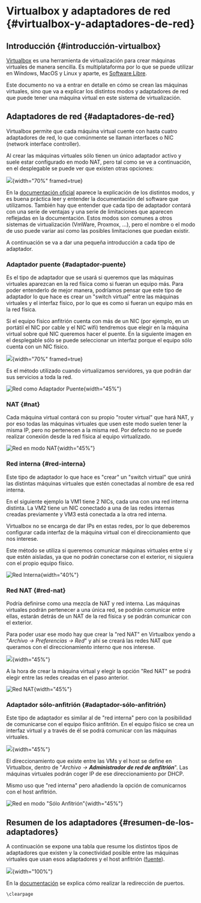 
# Virtualbox y adaptadores de red {#virtualbox-y-adaptadores-de-red}

## Introducción {#introducción-virtualbox}

[Virtualbox](https://www.virtualbox.org/) es una herramienta de virtualización para crear máquinas virtuales de manera sencilla. Es multiplataforma por lo que se puede utilizar en Windows, MacOS y Linux y aparte, es [Software Libre](#software_libre).

Este documento no va a entrar en detalle en cómo se crean las máquinas virtuales, sino que va a explicar los distintos modos y adaptadores de red que puede tener una máquina virtual en este sistema de virtualización.

## Adaptadores de red {#adaptadores-de-red}

Virtualbox permite que cada máquina virtual cuente con hasta cuatro adaptadores de red, lo que comúnmente se llaman interfaces o NIC (network interface controller).

Al crear las máquinas virtuales sólo tienen un único adaptador activo y suele estar configurado en modo NAT, pero tal como se ve a continuación, en el desplegable se puede ver que existen otras opciones:

![](img/anexos/virtualbox_networking/virtualbox_1.png){width="70%" framed=true}

En la [documentación oficial](https://www.virtualbox.org/manual/ch06.html) aparece la explicación de los distintos modos, y es buena práctica leer y entender la documentación del software que utilizamos. También hay que entender que cada tipo de adaptador contará con una serie de ventajas y una serie de limitaciones que aparecen reflejadas en la documentación. Estos modos son comunes a otros sistemas de virtualización (VmWare, Proxmox, ...), pero el nombre o el modo de uso puede variar así como las posibles limitaciones que puedan existir.

A continuación se va a dar una pequeña introducción a cada tipo de adaptador.

### Adaptador puente {#adaptador-puente}

Es el tipo de adaptador que se usará si queremos que las máquinas virtuales aparezcan en la red física como si fueran un equipo más. Para poder entenderlo de mejor manera, podríamos pensar que este tipo de adaptador lo que hace es crear un "switch virtual" entre las máquinas virtuales y el interfaz físico, por lo que es como si fueran un equipo más en la red física.

Si el equipo físico anfitrión cuenta con más de un NIC (por ejemplo, en un portátil el NIC por cable y el NIC wifi) tendremos que elegir en la máquina virtual sobre qué NIC queremos hacer el puente. En la siguiente imagen en el desplegable sólo se puede seleccionar un interfaz porque el equipo sólo cuenta con un NIC físico.

![](img/anexos/virtualbox_networking/virtualbox_2.png){width="70%" framed=true}

Es el método utilizado cuando virtualizamos servidores, ya que podrán dar sus servicios a toda la red.

![Red como Adaptador Puente](img/anexos/virtualbox_networking/virtualbox-bridge.png){width="45%"}


### NAT {#nat}

Cada máquina virtual contará con su propio "router virtual" que hará NAT, y por eso todas las máquinas virtuales que usen este modo suelen tener la misma IP, pero no pertenecen a la misma red.
Por defecto no se puede realizar conexión desde la red física al equipo virtualizado.


![Red en modo NAT](img/anexos/virtualbox_networking/virtualbox-NAT.png){width="45%"}


### Red interna {#red-interna}

Este tipo de adaptador lo que hace es "crear" un "switch virtual" que unirá las distintas máquinas virtuales que estén conectadas al nombre de esa red interna.

En el siguiente ejemplo la VM1 tiene 2 NICs, cada una con una red interna distinta. La VM2 tiene un NIC conectado a una de las redes internas creadas previamente y VM3 está conectada a la otra red interna.

Virtualbox no se encarga de dar IPs en estas redes, por lo que deberemos configurar cada interfaz de la máquina virtual con el direccionamiento que nos interese.

Este método se utiliza si queremos comunicar máquinas virtuales entre sí y que estén aisladas, ya que no podrán conectarse con el exterior, ni siquiera con el propio equipo físico.


![Red Interna](img/anexos/virtualbox_networking/virtualbox-red_interna.png){width="40%"}


### Red NAT {#red-nat}

Podría definirse como una mezcla de NAT y red interna. Las máquinas virtuales podrán pertenecer a una única red, se podrán comunicar entre ellas, estarán detrás de un NAT de la red física y se podrán comunicar con el exterior.

Para poder usar ese modo hay que crear la "red NAT" en Virtualbox yendo a "*Archivo → Preferencias → Red*" y ahí se creará las redes NAT que queramos con el direccionamiento interno que nos interese.


![](img/anexos/virtualbox_networking/virtualbox-red-NAT_config.png){width="45%"}


A la hora de crear la máquina virtual y elegir la opción "Red NAT" se podrá elegir entre las redes creadas en el paso anterior.


![Red NAT](img/anexos/virtualbox_networking/virtualbox-red-NAT.png){width="45%"}


### Adaptador sólo-anfitrión {#adaptador-sólo-anfitrión}

Este tipo de adaptador es similar al de "red interna" pero con la posibilidad de comunicarse con el equipo físico anfitrión. En el equipo físico se crea un interfaz virtual y a través de él se podrá comunicar con las máquinas virtuales.



![](img/anexos/virtualbox_networking/virtualbox-host_only_nic.png){width="45%"}


El direccionamiento que existe entre las VMs y el host se define en Virtualbox, dentro de "*Archivo → **Administrador de red de anfitrión***". Las máquinas virtuales podrán coger IP de ese direccionamiento por DHCP.

Mismo uso que "red interna" pero añadiendo la opción de comunicarnos con el host anfitrión.


![Red en modo "Sólo Anfitrión"](img/anexos/virtualbox_networking/virtualbox-host_only.png){width="45%"}


## Resumen de los adaptadores {#resumen-de-los-adaptadores}

A continuación se expone una tabla que resume los distintos tipos de adaptadores que existen y la conectividad posible entre las máquinas virtuales que usan esos adaptadores y el host anfitrión ([fuente](https://www.virtualbox.org/manual/ch06.html#networkingmodes)).


![](img/anexos/virtualbox_networking/virtualbox_tabla.png){width="100%"}


En la [documentación](https://www.virtualbox.org/manual/ch06.html#natforward) se explica cómo realizar la redirección de puertos.

```{=latex}
\clearpage
```
